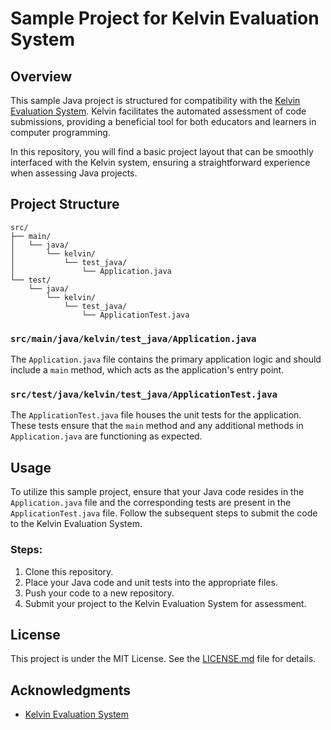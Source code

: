 # Sample Project for Kelvin Evaluation System

## Overview

This sample Java project is structured for compatibility with the [Kelvin Evaluation System](https://github.com/mrlvsb/kelvin). Kelvin facilitates the automated assessment of code submissions, providing a beneficial tool for both educators and learners in computer programming.

In this repository, you will find a basic project layout that can be smoothly interfaced with the Kelvin system, ensuring a straightforward experience when assessing Java projects.

## Project Structure

```
src/
├── main/
│   └── java/
│       └── kelvin/
│           └── test_java/
│               └── Application.java
└── test/
    └── java/
        └── kelvin/
            └── test_java/
                └── ApplicationTest.java
```

### `src/main/java/kelvin/test_java/Application.java`

The `Application.java` file contains the primary application logic and should include a `main` method, which acts as the application's entry point.

### `src/test/java/kelvin/test_java/ApplicationTest.java`

The `ApplicationTest.java` file houses the unit tests for the application. These tests ensure that the `main` method and any additional methods in `Application.java` are functioning as expected.

## Usage

To utilize this sample project, ensure that your Java code resides in the `Application.java` file and the corresponding tests are present in the `ApplicationTest.java` file. Follow the subsequent steps to submit the code to the Kelvin Evaluation System.

### Steps:

1. Clone this repository.
2. Place your Java code and unit tests into the appropriate files.
3. Push your code to a new repository.
4. Submit your project to the Kelvin Evaluation System for assessment.

## License

This project is under the MIT License. See the [LICENSE.md](LICENSE.md) file for details.

## Acknowledgments

- [Kelvin Evaluation System](https://github.com/mrlvsb/kelvin)
